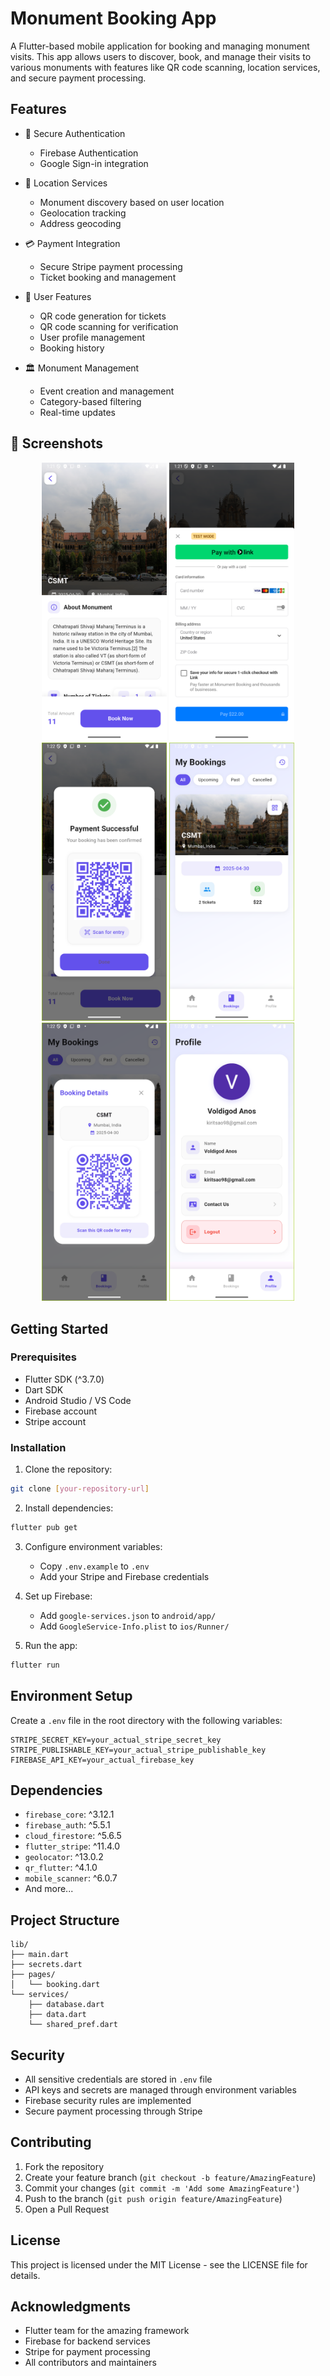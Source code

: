 # Monument Booking App

A Flutter-based mobile application for booking and managing monument visits. This app allows users to discover, book, and manage their visits to various monuments with features like QR code scanning, location services, and secure payment processing.

## Features

- 🔐 Secure Authentication
  - Firebase Authentication
  - Google Sign-in integration
- 📍 Location Services

  - Monument discovery based on user location
  - Geolocation tracking
  - Address geocoding

- 💳 Payment Integration
  - Secure Stripe payment processing
  - Ticket booking and management
- 📱 User Features

  - QR code generation for tickets
  - QR code scanning for verification
  - User profile management
  - Booking history

- 🏛️ Monument Management
  - Event creation and management
  - Category-based filtering
  - Real-time updates

## 📱 Screenshots

<div align="center">
  <img src="images/Screenshot_1745221881.png" width="200" alt="Home Screen">
  <img src="images/Screenshot_1745221901.png" width="200" alt="Monument Details">
  <img src="images/Screenshot_1745221946.png" width="200" alt="Booking Screen">
  <img src="images/Screenshot_1745221952.png" width="200" alt="Payment Screen">
  <img src="images/Screenshot_1745221960.png" width="200" alt="QR Ticket">
  <img src="images/Screenshot_1745221970.png" width="200" alt="Profile Screen">
</div>

## Getting Started

### Prerequisites

- Flutter SDK (^3.7.0)
- Dart SDK
- Android Studio / VS Code
- Firebase account
- Stripe account

### Installation

1. Clone the repository:

```bash
git clone [your-repository-url]
```

2. Install dependencies:

```bash
flutter pub get
```

3. Configure environment variables:

   - Copy `.env.example` to `.env`
   - Add your Stripe and Firebase credentials

4. Set up Firebase:

   - Add `google-services.json` to `android/app/`
   - Add `GoogleService-Info.plist` to `ios/Runner/`

5. Run the app:

```bash
flutter run
```

## Environment Setup

Create a `.env` file in the root directory with the following variables:

```
STRIPE_SECRET_KEY=your_actual_stripe_secret_key
STRIPE_PUBLISHABLE_KEY=your_actual_stripe_publishable_key
FIREBASE_API_KEY=your_actual_firebase_key
```

## Dependencies

- `firebase_core`: ^3.12.1
- `firebase_auth`: ^5.5.1
- `cloud_firestore`: ^5.6.5
- `flutter_stripe`: ^11.4.0
- `geolocator`: ^13.0.2
- `qr_flutter`: ^4.1.0
- `mobile_scanner`: ^6.0.7
- And more...

## Project Structure

```
lib/
├── main.dart
├── secrets.dart
├── pages/
│   └── booking.dart
└── services/
    ├── database.dart
    ├── data.dart
    └── shared_pref.dart
```

## Security

- All sensitive credentials are stored in `.env` file
- API keys and secrets are managed through environment variables
- Firebase security rules are implemented
- Secure payment processing through Stripe

## Contributing

1. Fork the repository
2. Create your feature branch (`git checkout -b feature/AmazingFeature`)
3. Commit your changes (`git commit -m 'Add some AmazingFeature'`)
4. Push to the branch (`git push origin feature/AmazingFeature`)
5. Open a Pull Request

## License

This project is licensed under the MIT License - see the LICENSE file for details.

## Acknowledgments

- Flutter team for the amazing framework
- Firebase for backend services
- Stripe for payment processing
- All contributors and maintainers
